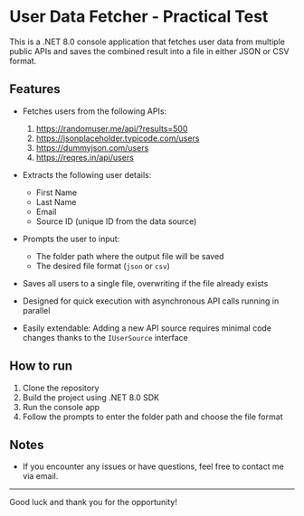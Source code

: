 # User Data Fetcher - Practical Test

This is a .NET 8.0 console application that fetches user data from multiple public APIs and saves the combined result into a file in either JSON or CSV format.

## Features

- Fetches users from the following APIs:
  1. https://randomuser.me/api/?results=500
  2. https://jsonplaceholder.typicode.com/users
  3. https://dummyjson.com/users
  4. https://reqres.in/api/users

- Extracts the following user details:
  - First Name
  - Last Name
  - Email
  - Source ID (unique ID from the data source)

- Prompts the user to input:
  - The folder path where the output file will be saved
  - The desired file format (`json` or `csv`)

- Saves all users to a single file, overwriting if the file already exists

- Designed for quick execution with asynchronous API calls running in parallel

- Easily extendable: Adding a new API source requires minimal code changes thanks to the `IUserSource` interface

## How to run

1. Clone the repository
2. Build the project using .NET 8.0 SDK
3. Run the console app
4. Follow the prompts to enter the folder path and choose the file format

## Notes

- If you encounter any issues or have questions, feel free to contact me via email.

---

Good luck and thank you for the opportunity!

